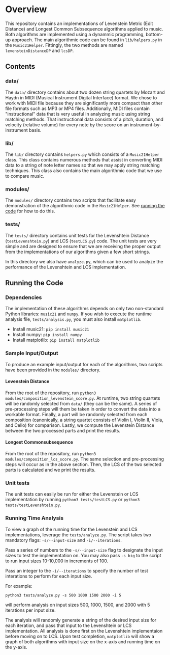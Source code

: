 # Overview

This repository contains an implementations of Levenstein Metric (Edit Distance) and Longest Common Subsequence
algorithms applied to music. Both algorithms are implemented using a dynammic programming, bottom-up approach.
The main algorithmic code can be found in `lib/helpers.py` in the `Music21Helper`. Fittingly, the two
methods are named `levensteinDistanceDP` and `lcsDP`.

## Contents

### data/
The `data/` directory contains about two dozen string quartets by Mozart and Haydn in MIDI
(Musical Instrument Digital Interface) format. We chose to work with MIDI file because they are significantly
more compact than other file formats such as MP3 or MP4 files.
Additionally, MIDI files contain "instructional" data that is very useful in analyzing music using string matching methods.
That instructional data consists of a pitch, duration, and velocity (relative volume) for every note by the score on an instrument-by-instrument basis. 

### lib/
The `lib/` directory contains `helpers.py` which consists of a `Music21Helper` class.
This class contains numerous methods that assist in converting MIDI data to a string of note letter names so that we may apply string matching techniques.
This class also contains the main algorithmic code that we use to compare music.

### modules/
The `modules/` directory contains two scripts that facilitate easy demonstration of the algorithmic code in the `Music21Helper`. See [running the code](#running-the-code) for how to do this.

### tests/
The `tests/` directory contains unit tests for the Levenshtein Distance (`testLevenshtein.py`) and LCS (`testLCS.py`) code. The unit tests are very simple and are designed to ensure that we are receiving the proper output from the implementations of our algorithms given a few short strings.

In this directory we also have `analyze.py`, which can be used to analyze the performance of the Levenshtein and LCS implementation.

## Running the Code

### Dependencies

The implementation of these algorithms depends on only two non-standard Python libraries: `music21` and `numpy`.
If you wish to execute the runtime analysis file, `tests/analysis.py`, you must also install `matplotlib`.

- Install music21: `pip install music21`
- Install numpy: `pip install numpy`
- Install matplotlib: `pip install matplotlib`

### Sample Input/Output

To produce an example input/output for each of the algorithms, two scripts have been provided in the `modules/` directory.

#### Levenstein Distance

From the root of the repository, run `python3 modules/composition_levenstein_score.py`.
At runtime, two string quartets will be randomly selected from `data/` (they can be the same).
A series of pre-processing steps will them be taken in order to convert the data into a workable format.
Finally, a part will be randomly selected from each composition (canonically, a string quartet
consists of Violin I, Violin II, Viola, and Cello) for comparison.
Lastly, we compute the Levenstein Distance between the two processed parts and print the results.

#### Longest Commonsubsequence
From the root of the repository, run `python3 modules/composition_lcs_score.py`. The same selection and pre-processing steps will occur as in the above section. Then, the LCS of the two selected parts is calculated and we print the results.

### Unit tests
The unit tests can easily be run for either the Levenstein or LCS implementation by running
`python3 tests/testLCS.py` or `python3 tests/testLevenshtein.py`.

### Running Time Analysis
To view a graph of the running time for the Levenstein and LCS implementations, leverage the `tests/analyze.py`.
The script takes two mandatory flags: `-s/--input-size` and `-i/--iterations`.

Pass a series of numbers to the `-s/--input-size` flag to designate the input sizes to test the implementation on. You may also pass `-s big` to the script to run input sizes 10-10,000 in increments of 100.

Pass an integer to the `-i/--iterations` to specify the number of test interations to perform for each input size.

For example:

`python3 tests/analyze.py -s 500 1000 1500 2000 -i 5`

will perform analysis on input sizes 500, 1000, 1500, and 2000 with 5 iterations per input size.

The analysis will randomly generate a string of the desired input size for each iteration, and pass that input to the Levenshtein or LCS implementation.
All analysis is done first on the Levenshtein implementaion before moving on to LCS.
Upon test completion, `matplotlib` will show a graph of both algorithms with input size on the x-axis and running time on the y-axis.